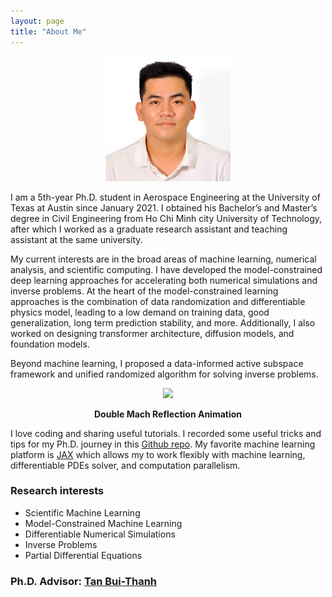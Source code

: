 ```yaml
---
layout: page
title: "About Me" 
---
```


<div align="center"> <img width="200" height = "200" src="/files/DSC_0114.JPG"></div>


I am a 5th-year Ph.D. student in Aerospace Engineering at the University of Texas at Austin since January 2021. I obtained his Bachelor’s and Master’s degree in Civil Engineering from Ho Chi Minh city University of Technology, after which I worked as a graduate research assistant and teaching assistant at the same university.

My current interests are in the broad areas of machine learning, numerical analysis, and scientific computing. I have developed the model-constrained deep learning approaches for accelerating both numerical simulations and inverse problems. At the heart of the model-constrained learning approaches is the combination of data randomization and differentiable physics model, leading to a low demand on training data, good generalization, long term prediction stability, and more. Additionally, I also worked on designing transformer architecture, diffusion models, and foundation models.
<!-- to achieve higher order convergence rate for time-series physics data. -->
Beyond machine learning, I proposed a data-informed active subspace framework and unified randomized algorithm for solving inverse problems. 


<p align="center">
<img src="/assets/figures/hainguyen/2D_Double_Mach.gif" style="margin-bottom: 0px;">
<figcaption align="center" style="margin-top: 2px;"><b> Double Mach Reflection Animation </b> </figcaption>
</p>

I love coding and sharing useful tutorials. I recorded some useful tricks and tips for my Ph.D. journey in this [Github repo](https://github.com/nguyenvanhaibk92/PhD.utils). My favorite machine learning platform is [JAX](https://docs.jax.dev/en/latest/) which allows my to work flexibly with machine learning, differentiable PDEs solver, and computation parallelism.

### Research interests

- Scientific Machine Learning
- Model-Constrained Machine Learning
- Differentiable Numerical Simulations
- Inverse Problems
- Partial Differential Equations

### Ph.D. Advisor: [Tan Bui-Thanh](https://users.oden.utexas.edu/~tanbui/)
